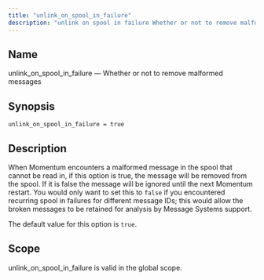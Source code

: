 ```yaml
---
title: "unlink_on_spool_in_failure"
description: "unlink on spool in failure Whether or not to remove malformed messages unlink on spool in failure true When Momentum encounters a malformed message in the spool that cannot be read in if this option is true the message will be removed from the spool If it is false the..."
---
```


<a name="conf.ref.unlink_on_spool_in_failure"></a> 
## Name

unlink_on_spool_in_failure — Whether or not to remove malformed messages

## Synopsis

`unlink_on_spool_in_failure = true`

<a name="idp12331184"></a> 
## Description

When Momentum encounters a malformed message in the spool that cannot be read in, if this option is true, the message will be removed from the spool. If it is false the message will be ignored until the next Momentum restart. You would only want to set this to `false` if you encountered recurring spool in failures for different message IDs; this would allow the broken messages to be retained for analysis by Message Systems support.

The default value for this option is `true`.

<a name="idp12334576"></a> 
## Scope

unlink_on_spool_in_failure is valid in the global scope.